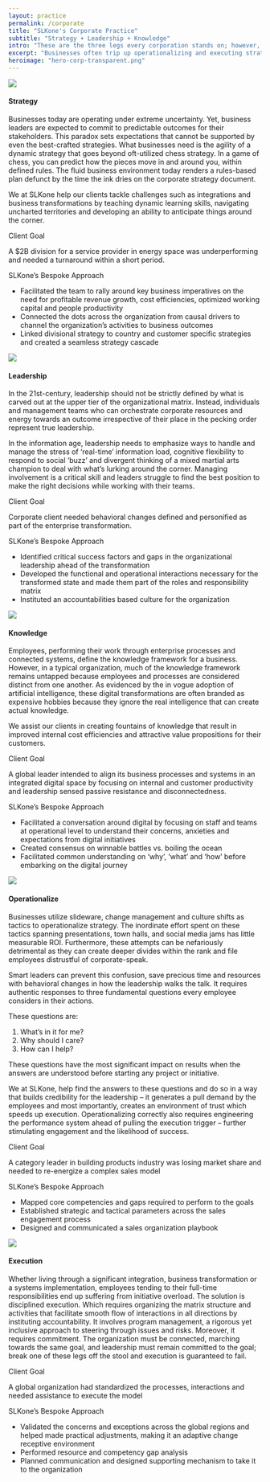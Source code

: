 ```yaml
---
layout: practice
permalink: /corporate
title: "SLKone's Corporate Practice"
subtitle: "Strategy + Leadership + Knowledge"
intro: "These are the three legs every corporation stands on; however, the difference between moving at a crawl versus sprinting is defined by how well you progress from operationalization to execution across these three legs."
excerpt: "Businesses often trip up operationalizing and executing strategy. This is because you assure certain outcomes to stakeholders in uncertain environments–only to find yourself scrambling to harness the organizational knowledge locked within your people and systems to meet those results for your shareholders and sponsors. SLKone bridges strategy, leadership, and knowledge to build lasting solutions for you."
heroimage: "hero-corp-transparent.png"
---
```

<div class="practice-section">
	<div class="image"><img src="../images/corp-strategy.svg"></div>
	<div class="practice-details">
		<h4>Strategy</h4>
		<p>Businesses today are operating under extreme uncertainty. Yet, business leaders are expected to commit to predictable outcomes for their stakeholders. This paradox sets expectations that cannot be supported by even the best-crafted strategies. What businesses need is the agility of a dynamic strategy that goes beyond oft-utilized chess strategy. In a game of chess, you can predict how the pieces move in and around you, within defined rules. The fluid business environment today renders a rules-based plan defunct by the time the ink dries on the corporate strategy document.</p>
		<p>We at SLKone help our clients tackle challenges such as integrations and business transformations by teaching dynamic learning skills, navigating uncharted territories and developing an ability to anticipate things around the corner.</p>
	</div>
	<div class="case-study">
		<span class="overline">Client Goal</span>
		<p>A $2B division for a service provider in energy space was underperforming and needed a turnaround within a short period. </p>
		<span class="overline">SLKone’s Bespoke Approach</span>
		<ul>
			<li>Facilitated the team to rally around key business imperatives on the need for profitable revenue growth, cost efficiencies, optimized working capital and people productivity</li>
			<li>Connected the dots across the organization from causal drivers to channel the organization’s activities to business outcomes</li>
			<li>Linked divisional strategy to country and customer specific strategies and created a seamless strategy cascade</li>
		</ul>
	</div>
</div>

<div class="practice-section">
	<div class="image"><img src="../images/corp-leadership.svg"></div>
	<div class="practice-details">
		<h4>Leadership</h4>
		<p>In the 21st-century, leadership should not be strictly defined by what is carved out at the upper tier of the organizational matrix. Instead, individuals and management teams who can orchestrate corporate resources and energy towards an outcome irrespective of their place in the pecking order represent true leadership.</p>
		<p>In the information age, leadership needs to emphasize ways to handle and manage the stress of ‘real-time’ information load, cognitive flexibility to respond to social ‘buzz’ and divergent thinking of a mixed martial arts champion to deal with what’s lurking around the corner. Managing involvement is a critical skill and leaders struggle to find the best position to make the right decisions while working with their teams.</p>
	</div>
	<div class="case-study">
		<span class="overline">Client Goal</span>
		<p>Corporate client needed behavioral changes defined and personified as part of the enterprise transformation.</p>
		<span class="overline">SLKone’s Bespoke Approach</span>
		<ul>
			<li>Identified critical success factors and gaps in the organizational leadership ahead of the transformation</li>
			<li>Developed the functional and operational interactions necessary for the transformed state and made them part of the roles and responsibility matrix</li>
			<li>Instituted an accountabilities based culture for the organization</li>
		</ul>
	</div>
</div>
<div class="practice-section">
	<div class="image"><img src="../images/corp-knowledge.svg"></div>
	<div class="practice-details">
		<h4>Knowledge</h4>
		<p>Employees, performing their work through enterprise processes and connected systems, define the knowledge framework for a business. However, in a typical organization, much of the knowledge framework remains untapped because employees and processes are considered distinct from one another. As evidenced by the in vogue adoption of artificial intelligence, these digital transformations are often branded as expensive hobbies because they ignore the real intelligence that can create actual knowledge.</p>
		<p>We assist our clients in creating fountains of knowledge that result in improved internal cost efficiencies and attractive value propositions for their customers.</p>
	</div>
	<div class="case-study">
		<span class="overline">Client Goal</span>
		<p>A global leader intended to align its business processes and systems in an integrated digital space by focusing on internal and customer productivity and leadership sensed passive resistance and disconnectedness.</p>
		<span class="overline">SLKone’s Bespoke Approach</span>
		<ul>
			<li>Facilitated a conversation around digital by focusing on staff and teams at operational level to understand their concerns, anxieties and expectations from digital initiatives</li>
			<li>Created consensus on winnable battles vs. boiling the ocean</li>
			<li>Facilitated common understanding on ‘why’, ‘what’ and ‘how’ before embarking on the digital journey</li>
		</ul>
	</div>
</div>
<div class="practice-section">
	<div class="image"><img src="../images/corp-operationalize.svg"></div>
	<div class="practice-details">
		<h4>Operationalize</h4>
		<p>Businesses utilize slideware, change management and culture shifts as tactics to operationalize strategy. The inordinate effort spent on these tactics spanning presentations, town halls, and social media jams has little measurable ROI. Furthermore, these attempts can be nefariously detrimental as they can create deeper divides within the rank and file employees distrustful of corporate-speak.</p>
		<p>Smart leaders can prevent this confusion, save precious time and resources with behavioral changes in how the leadership walks the talk. It requires authentic responses to three fundamental questions every employee considers in their actions.</p>
		<p>These questions are:</p>
		<ol>
			<li>What’s in it for me?</li>
			<li>Why should I care?</li>
			<li>How can I help?</li>
		</ol>
		<p>These questions have the most significant impact on results when the answers are understood before starting any project or initiative.</p>
		<p>We at SLKone, help find the answers to these questions and do so in a way that builds credibility for the leadership – it generates a pull demand by the employees and most importantly, creates an environment of trust which speeds up execution. Operationalizing correctly also requires engineering the performance system ahead of pulling the execution trigger – further stimulating engagement and the likelihood of success.</p>
	</div>
	<div class="case-study">
		<span class="overline">Client Goal</span>
		<p>A category leader in building products industry was losing market share and needed to re-energize a complex sales model</p>
		<span class="overline">SLKone’s Bespoke Approach</span>
		<ul>
			<li>Mapped core competencies and gaps required to perform to the goals</li>
			<li>Established strategic and tactical parameters across the sales engagement process</li>
			<li>Designed and communicated a sales organization playbook</li>
		</ul>
	</div>
</div>
<div class="practice-section">
	<div class="image"><img src="../images/corp-execution.svg"></div>
	<div class="practice-details">
		<h4>Execution</h4>
		<p>Whether living through a significant integration, business transformation or a systems implementation, employees tending to their full-time responsibilities end up suffering from initiative overload. The solution is disciplined execution. Which requires organizing the matrix structure and activities that facilitate smooth flow of interactions in all directions by instituting accountability. It involves program management, a rigorous yet inclusive approach to steering through issues and risks. Moreover, it requires commitment. The organization must be connected, marching towards the same goal, and leadership must remain committed to the goal; break one of these legs off the stool and execution is guaranteed to fail.</p>
	</div>
	<div class="case-study">
		<span class="overline">Client Goal</span>
		<p>A global organization had standardized the processes, interactions and needed assistance to execute the model</p>
		<span class="overline">SLKone’s Bespoke Approach</span>
		<ul>
			<li>Validated the concerns and exceptions across the global regions and helped made practical adjustments, making it an adaptive change receptive environment</li>
			<li>Performed resource and competency gap analysis</li>
			<li>Planned communication and designed supporting mechanism to take it to the organization</li>
		</ul>
	</div>
</div>

